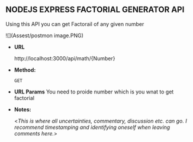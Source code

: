 ﻿**NODEJS EXPRESS FACTORIAL GENERATOR API**
----
 Using this API you can get Factorail of any given number 
 
 
 ![](Assest/postmon image.PNG)

* **URL**

  http://localhost:3000/api/math/{Number}

* **Method:**
  
  `GET` 
*  **URL Params**
  You need to proide number which is you wnat to get factorial 


* **Notes:**

  <_This is where all uncertainties, commentary, discussion etc. can go. I recommend timestamping and identifying oneself when leaving comments here._> 
